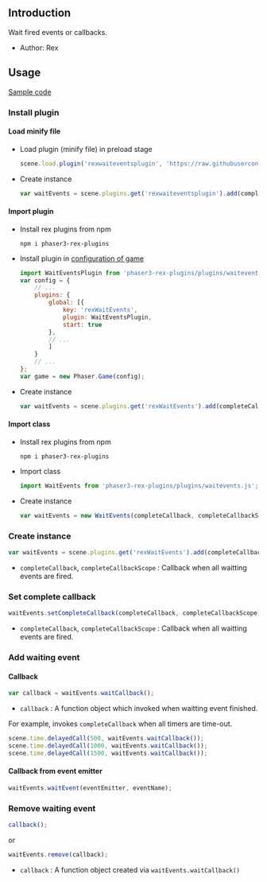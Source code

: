 ## Introduction

Wait fired events or callbacks.

- Author: Rex

## Usage

[Sample code](https://github.com/rexrainbow/phaser3-rex-notes/tree/master/examples/waitevents)

### Install plugin

#### Load minify file

- Load plugin (minify file) in preload stage
    ```javascript
    scene.load.plugin('rexwaiteventsplugin', 'https://raw.githubusercontent.com/rexrainbow/phaser3-rex-notes/master/dist/rexwaiteventsplugin.min.js', true);
    ```
- Create instance
    ```javascript
    var waitEvents = scene.plugins.get('rexwaiteventsplugin').add(completeCallback, completeCallbackScope);
    ```

#### Import plugin

- Install rex plugins from npm
    ```
    npm i phaser3-rex-plugins
    ```
- Install plugin in [configuration of game](game.md#configuration)
    ```javascript
    import WaitEventsPlugin from 'phaser3-rex-plugins/plugins/waitevents-plugin.js';
    var config = {
        // ...
        plugins: {
            global: [{
                key: 'rexWaitEvents',
                plugin: WaitEventsPlugin,
                start: true
            },
            // ...
            ]
        }
        // ...
    };
    var game = new Phaser.Game(config);
    ```
- Create instance
    ```javascript
    var waitEvents = scene.plugins.get('rexWaitEvents').add(completeCallback, completeCallbackScope);
    ```

#### Import class

- Install rex plugins from npm
    ```
    npm i phaser3-rex-plugins
    ```
- Import class
    ```javascript
    import WaitEvents from 'phaser3-rex-plugins/plugins/waitevents.js';
    ```
- Create instance
    ```javascript
    var waitEvents = new WaitEvents(completeCallback, completeCallbackScope);
    ```

### Create instance

```javascript
var waitEvents = scene.plugins.get('rexWaitEvents').add(completeCallback, completeCallbackScope);
```

- `completeCallback`, `completeCallbackScope` : Callback when all waitting events are fired.

### Set complete callback

```javascript
waitEvents.setCompleteCallback(completeCallback, completeCallbackScope);
```

- `completeCallback`, `completeCallbackScope` : Callback when all waitting events are fired.

### Add waiting event

#### Callback

```javascript
var callback = waitEvents.waitCallback();
```

- `callback` : A function object which invoked when waitting event finished.

For example, invokes `completeCallback` when all timers are time-out.

```javascript
scene.time.delayedCall(500, waitEvents.waitCallback());
scene.time.delayedCall(1000, waitEvents.waitCallback());
scene.time.delayedCall(1500, waitEvents.waitCallback());
```

#### Callback from event emitter

```javascript
waitEvents.waitEvent(eventEmitter, eventName);
```

### Remove waiting event

```javascript
callback();
```

or 

```javascript
waitEvents.remove(callback);
```

- `callback` : A function object created via `waitEvents.waitCallback()`